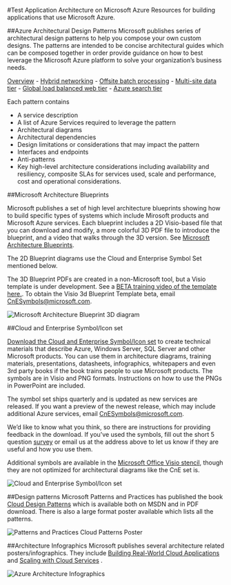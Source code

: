 <properties 
	pageTitle="Application Architecture on Microsoft Azure" 
	description="Architecture overview that covers common design patterns" 
	services="" 
	documentationCenter="" 
	authors="Rboucher" 
	manager="jwhit" 
	editor="mattshel"/>

<tags 
	ms.service="multiple" 
	ms.workload="na" 
	ms.tgt_pltfrm="na" 
	ms.devlang="na" 
	ms.topic="article" 
	ms.date="07/06/2015" 
	ms.author="robb"/>

#Test Application Architecture on Microsoft Azure
Resources for building applications that use Microsoft Azure.

##Azure Architectural Design Patterns
Microsoft publishes series of architectural design patterns to help you compose your own custom designs. The patterns are intended to be concise architectural guides which can be composed together in order provide guidance on how to best leverage the Microsoft Azure platform to solve your organization’s business needs.


[Overview](../azure-architectures-cpif-overview/) - 
[Hybrid networking](../azure-architectures-cpif-infrastructure-hybrid-networking/) - 
[Offsite batch processing](../azure-architectures-cpif-foundation-offsite-batch-processing-tier/) -
[Multi-site data tier](../azure-architectures-cpif-foundation-multi-site-data-tier/) -
[Global load balanced web tier](../azure-architectures-cpif-foundation-global-load-balanced-web-tier/) -
[Azure search tier](../azure-architectures-cpif-foundation-azure-search-tier/)
 
Each  pattern contains
 
- A service description
- A list of Azure Services required to leverage the pattern
- Architectural diagrams
- Architectural dependencies
- Design limitations or considerations that may impact the pattern
- Interfaces and endpoints
- Anti-patterns
- Key high-level architecture considerations including availability and resiliency, composite SLAs for services used, scale and performance, cost and operational considerations.

##Microsoft Architecture Blueprints

Microsoft publishes a set of high level architecture blueprints showing how to build specific types of systems which include  Mirosoft products and Microsoft Azure services. Each blueprint includes a 2D Visio-based file that you can download and modify, a more colorful 3D PDF file to introduce the blueprint, and a video that walks through the 3D version. See 
[Microsoft Architecture Blueprints](http://msdn.microsoft.com/dn630664). 

The 2D Blueprint diagrams use the Cloud and Enterprise Symbol Set mentioned below.  

The 3D Blueprint PDFs are created in a non-Microsoft tool, but a Visio template is under development. See a [BETA training video of the template here.](http://aka.ms/3dBlueprintTemplate). To obtain the Visio 3d Blueprint Template beta, email [CnESymbols@microsoft.com](mailto:CnESymbols@microsoft.com). 

![Microsoft Architecture Blueprint 3D diagram](./media/architecture-overview/BluePrintThumb.jpg)

##Cloud and Enterprise Symbol/Icon set

[Download the Cloud and Enterprise Symbol/Icon set](http://aka.ms/CnESymbols) to create technical materials that describe Azure, Windows Server, SQL Server and other Microsoft products. You can use them in architecture diagrams, training materials, presentations, datasheets, infographics, whitepapers and even 3rd party books if the book trains people to use Microsoft products. The symbols are in Visio and PNG formats. Instructions on how to use the PNGs in PowerPoint are included. 

The symbol set ships quarterly and is updated as new services are released. If you want a preview of the newest release, which may include additional Azure services, email [CnESymbols@microsoft.com](mailto:CnESymbols@microsoft.com).  

We’d like to know what you think, so there are instructions for providing feedback in the download. If you've used the symbols, fill out the short 5 question [survey](http://aka.ms/azuresymbolssurveyv2) or email us at the address above to let us know if they are useful and how you use them.  

Additional symbols are available in the [Microsoft Office Visio stencil](http://www.microsoft.com/en-us/download/details.aspx?id=35772), though they are not optimized for architectural diagrams like the CnE set is.  

![Cloud and Enterprise Symbol/Icon set](./media/architecture-overview/CnESymbols.png)

##Design patterns
Microsoft Patterns and Practices has published the book [Cloud Design Patterns](http://msdn.microsoft.com/library/dn568099.aspx) which is available both on MSDN and in PDF download. There is also a large format poster available which lists all the patterns. 

![Patterns and Practices Cloud Patterns Poster](./media/architecture-overview/PnPPatternPosterThumb.jpg)

##Architecture Infographics
Microsoft publishes several architecture related posters/infographics. They include [Building Real-World Cloud Applications](http://azure.microsoft.com/documentation/infographics/building-real-world-cloud-apps/) and [Scaling with Cloud Services](http://azure.microsoft.com/documentation/infographics/cloud-services/) . 

![Azure Architecture Infographics](./media/architecture-overview/AzureArchInfographicThumb.jpg)
